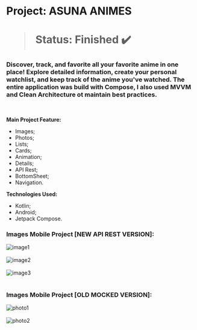 <h1> Project: ASUNA ANIMES <h1> 

  > Status: Finished ✔️
  
  ### Discover, track, and favorite all your favorite anime in one place! Explore detailed information, create your personal watchlist, and keep track of the anime you've watched. The entire application was build with Compose, I also used MVVM and Clean Architecture ot maintain best practices.


  
  <br>
  
  <strong> Main Project Feature: </strong>
  + Images;
  + Photos;
  + Lists;
  + Cards;
  + Animation;
  + Details;
  + API Rest;
  + BottomSheet;
  + Navigation.
  
  <strong>Technologies Used: </strong>
   + Kotlin;
   + Android;
   + Jetpack Compose.

  ### Images Mobile Project [NEW API REST VERSION]:

  ![image1](https://github.com/user-attachments/assets/467d1571-ea45-4e68-a7fc-1d2220a5ef18)
  <br>
  <br>
  ![image2](https://github.com/user-attachments/assets/5aedd484-4288-4129-9b4c-6bcd61729238)
  <br>
  <br>
![image3](https://github.com/user-attachments/assets/3360e8d0-03f1-48df-9f2f-6d6c32b5c48a)
  <br>
  <br>

  
   ### Images Mobile Project [OLD MOCKED VERSION]:
  
![photo1](https://github.com/gugapadilha/animelist-app/assets/79876042/ffbe60d5-9484-4e47-bb70-7d4402ed38fe)
 <br>
 <br>
![photo2](https://github.com/gugapadilha/animelist-app/assets/79876042/15515bb0-759d-4689-8c2f-6fb5f0e9c76a)

